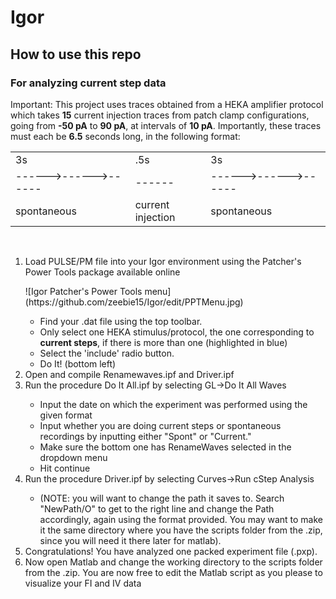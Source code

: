 # Igor
<h2>How to use this repo</h2>
<h3>For analyzing current step data</h3>
<p>Important: This project uses traces obtained from a HEKA amplifier protocol which takes <strong>15</strong> current injection traces from patch clamp configurations, going from <strong>-50 pA</strong> to <strong>90 pA</strong>, at intervals of <strong>10 pA</strong>. Importantly, these traces must each be <strong>6.5</strong> seconds long, in the following format:</p>
<table style="width:100%">
  <tr>
    <td>3s</td>
    <td>.5s</td> 
    <td>3s</td>
  </tr>
  <tr>
    <td>------>------>------</td>
    <td>------</td> 
    <td>------>------>------</td>
  </tr>
  <tr>
    <td>spontaneous</td>
    <td>current injection</td>
    <td>spontaneous</td>
  </tr>
</table>
<br>

<ol>
  <li>Load PULSE/PM file into your Igor environment using the Patcher's Power Tools package available online</li>
  <p>![Igor Patcher's Power Tools menu](https://github.com/zeebie15/Igor/edit/PPTMenu.jpg)</p>
  <ul>
    <li>Find your .dat file using the top toolbar.</li>
    <li>Only select one HEKA stimulus/protocol, the one corresponding to <strong>current steps</strong>, if there is more than one (highlighted in blue)</li>
    <li>Select the 'include' radio button.</li>
    <li>Do It! (bottom left)</li>
  </ul>
  <li>Open and compile Renamewaves.ipf and Driver.ipf</li>
  <li>Run the procedure Do It All.ipf by selecting GL->Do It All Waves</li>
  <ul>
    <li>Input the date on which the experiment was performed using the given format</li>
    <li>Input whether you are doing current steps or spontaneous recordings by inputting either "Spont" or "Current."</li>
    <li>Make sure the bottom one has RenameWaves selected in the dropdown menu</li>
    <li>Hit continue</li>
  </ul>
  <li>Run the procedure Driver.ipf by selecting Curves->Run cStep Analysis</li>
  <ul>
    <li>(NOTE: you will want to change the path it saves to. Search "NewPath/O" to get to the right line and change the Path accordingly, again using the format provided. You may want to make it the same directory where you have the scripts folder from the .zip, since you will need it there later for matlab).</li>
  </ul>
  <li>Congratulations! You have analyzed one packed experiment file (.pxp).</li>
  <li>Now open Matlab and change the working directory to the scripts folder from the .zip. You are now free to edit the Matlab script as you please to visualize your FI and IV data</li>
</ol>
<!-- 




-->
<h3>For analyzing spontaneous data</h3>
<p>Important: This part of the analysis uses traces obtained from a HEKA amplifier protocol which takes <strong>1 60 s</strong> trace recording from a patch clamp configuration.  
<br>
<ol>
  <li>Load PULSE/PM file into your Igor environment using the Patcher's Power Tools package available online</li>
  <p>![Igor Patcher's Power Tools menu](https://github.com/zeebie15/Igor/edit/PPTMenu.jpg)</p>
  <ul>
    <li>Find your .dat file using the top toolbar.</li>
    <li>Only select one HEKA stimulus/protocol, the one corresponding to <strong>60 s spontaneous recordings</strong>, if there is more than one (highlighted in blue)</li>
    <li>Select the 'include' radio button.</li>
    <li>Do It! (bottom left)</li>
  </ul>
  <li>Open and compile Renamewaves.ipf and NewDriver.ipf</li>
  <li>Run the procedure Do It All.ipf by selecting GL->Do It All Waves</li>
  <ul>
    <li>Input the date on which the experiment was performed using the given format</li>
    <li>Input whether you are doing current steps or spontaneous recordings by inputting either "Spont" or "Current"</li>
    <li>Make sure the bottom one has RenameWaves selected in the dropdown menu</li>
    <li>Hit continue</li>
  </ul>
  <li>Run the procedure NewDriver.ipf by selecting RS->Run Analysis</li>
  <ul>
    <li>If this results in error, ensure your debugger is enabled by right clicking in a procedure window and clicking "enable debugger"</li>
    <li>Rerun analysis, and if the debugger pops up, hit the escape key</li>
    <li>This should eventually open up statsWave and indexWave.</li>
  </ul>
</ol>

<p>Many thanks to Jakub Bialek for the use of his library.</p>
<h0>Copyright © 2009, Jakub Bialek
All rights reserved.

Many thanks to Geng-Lin Li, who provided the code for Do It All Waves.ipf and RenameWaves.ipf.

Redistribution and use in source and binary forms, with or without
modification, are permitted provided that the following conditions are
met:

    * Redistributions of source code must retain the above copyright
      notice, this list of conditions and the following disclaimer.
    * Redistributions in binary form must reproduce the above copyright
      notice, this list of conditions and the following disclaimer in
      the documentation and/or other materials provided with the distribution

THIS SOFTWARE IS PROVIDED BY THE COPYRIGHT HOLDERS AND CONTRIBUTORS "AS IS"
AND ANY EXPRESS OR IMPLIED WARRANTIES, INCLUDING, BUT NOT LIMITED TO, THE
IMPLIED WARRANTIES OF MERCHANTABILITY AND FITNESS FOR A PARTICULAR PURPOSE
ARE DISCLAIMED. IN NO EVENT SHALL THE COPYRIGHT OWNER OR CONTRIBUTORS BE
LIABLE FOR ANY DIRECT, INDIRECT, INCIDENTAL, SPECIAL, EXEMPLARY, OR
CONSEQUENTIAL DAMAGES (INCLUDING, BUT NOT LIMITED TO, PROCUREMENT OF
SUBSTITUTE GOODS OR SERVICES; LOSS OF USE, DATA, OR PROFITS; OR BUSINESS
INTERRUPTION) HOWEVER CAUSED AND ON ANY THEORY OF LIABILITY, WHETHER IN
CONTRACT, STRICT LIABILITY, OR TORT (INCLUDING NEGLIGENCE OR OTHERWISE)
ARISING IN ANY WAY OUT OF THE USE OF THIS SOFTWARE, EVEN IF ADVISED OF THE
POSSIBILITY OF SUCH DAMAGE.</h0>
